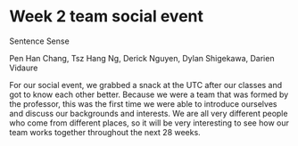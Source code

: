 # Week 2 team social event

Sentence Sense

Pen Han Chang, Tsz Hang Ng, Derick Nguyen, Dylan Shigekawa, Darien Vidaure


For our social event, we grabbed a snack at the UTC after our classes and got to know each other better. Because we were a team that was formed by the professor, this was the first time we were able to introduce ourselves and discuss our backgrounds and interests.  We are all very different people who come from different places, so it will be very interesting to see how our team works together throughout the next 28 weeks.
